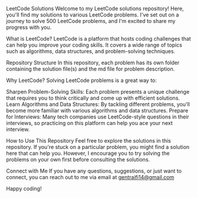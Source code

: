 LeetCode Solutions
Welcome to my LeetCode solutions repository! Here, you'll find my solutions to various LeetCode problems. I've set out on a journey to solve 500 LeetCode problems, and I'm excited to share my progress with you.

What is LeetCode?
LeetCode is a platform that hosts coding challenges that can help you improve your coding skills. It covers a wide range of topics such as algorithms, data structures, and problem-solving techniques.

Repository Structure
In this repository, each problem has its own folder containing the solution file(s) and the md file for problem description.

Why LeetCode?
Solving LeetCode problems is a great way to:

Sharpen Problem-Solving Skills: Each problem presents a unique challenge that requires you to think critically and come up with efficient solutions.
Learn Algorithms and Data Structures: By tackling different problems, you'll become more familiar with various algorithms and data structures.
Prepare for Interviews: Many tech companies use LeetCode-style questions in their interviews, so practicing on this platform can help you ace your next interview.

How to Use This Repository
Feel free to explore the solutions in this repository. If you're stuck on a particular problem, you might find a solution here that can help you. However, I encourage you to try solving the problems on your own first before consulting the solutions.

Connect with Me
If you have any questions, suggestions, or just want to connect, you can reach out to me via email at gentraifi14@gmail.com

Happy coding!
